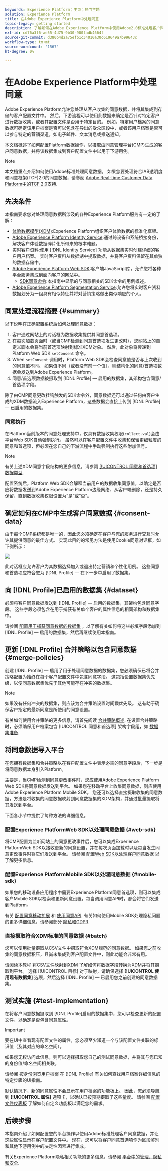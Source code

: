 ```yaml
---
keywords: Experience Platform；主页；热门主题
solution: Experience Platform
title: 在Adobe Experience Platform中处理同意
topic-legacy: getting started
description: 了解如何在Adobe Experience Platform中使用Adobe2.0标准处理客户同意信号。
exl-id: cd76a3f6-ae55-4d75-9b30-900fadb4664f
source-git-commit: d380b4d2a75efb1c34010a30c619649a7b99643c
workflow-type: tm+mt
source-wordcount: '1567'
ht-degree: 0%

---
```


# 在Adobe Experience Platform中处理同意

Adobe Experience Platform允许您处理从客户收集的同意数据，并将其集成到存储的客户配置文件中。 然后，下游流程可以使用此数据来确定是否针对特定客户进行数据收集，或者其配置文件是否用于特定目的。 例如，特定用户档案的同意数据可确定该用户档案是否可以包含在导出的受众区段中，或者该用户档案是否可以参与特定的营销渠道，如电子邮件、文本消息或推送通知。

本文档概述了如何配置Platform数据操作，以摄取由同意管理平台(CMP)生成的客户同意数据，并将该数据集成到客户配置文件中以用于下游用例。

>[!NOTE]
>
>本文档重点介绍如何使用Adobe标准处理同意数据。 如果您要处理符合IAB透明度和同意框架(TCF)2.0的同意数据，请参阅 [Adobe Real-time Customer Data Platform中的TCF 2.0支持](../iab/overview.md).

## 先决条件

本指南要求您对处理同意数据所涉及的各种Experience Platform服务有一定的了解：

* [体验数据模型(XDM)](../../../../xdm/home.md):Experience Platform组织客户体验数据的标准化框架。
* [Adobe Experience Platform Identity Service](../../../../identity-service/home.md):通过跨设备和系统桥接身份，解决客户体验数据碎片化所带来的根本难题。
* [实时客户资料](../../../../profile/home.md):使用 [!DNL Identity Service] 功能从数据集实时创建详细的客户用户档案。 实时客户资料从数据湖中提取数据，并将客户资料保留在其单独的数据存储中。
* [Adobe Experience Platform Web SDK](../../../../edge/home.md):客户端JavaScript库，允许您将各种平台服务集成到面向客户的网站中。
   * [SDK同意命令](../../../../edge/consent/supporting-consent.md):本指南中显示的与同意相关的SDK命令的用例概述。
* [Adobe Experience Platform Segmentation Service](../../../../segmentation/home.md):允许您将实时客户资料数据划分为一组具有相似特征并将对营销策略做出类似响应的个人。

## 同意处理流程摘要 {#summary}

以下说明在正确配置系统后如何处理同意数据：

1. 客户通过网站上的对话框为数据收集提供其同意首选项。
1. 在每次加载页面时（或当CMP检测到同意首选项发生更改时），您网站上的自定义脚本会将当前首选项映射到标准XDM对象。 然后，此对象将传递到Platform Web SDK `setConsent` 命令。
1. When `setConsent` 调用时，Platform Web SDK会检查同意值是否与上次收到的同意值不同。 如果值不同（或者没有前一个值），则结构化的同意/首选项数据会发送到Adobe Experience Platform。
1. 同意/首选项数据被摄取到 [!DNL Profile] — 启用的数据集，其架构包含同意/首选项字段。

除了由CMP同意更改挂钩触发的SDK命令外，同意数据还可以通过任何由客户生成的XDM数据流入Experience Platform，这些数据会直接上传到 [!DNL Profile] — 已启用的数据集。

### 同意执行

在Platform当前版本的同意处理支持中，仅具有数据收集权限(`collect.val`)会由平台Web SDK自动强制执行。 虽然可以在客户配置文件中收集和保留更细粒度的同意和首选项，但必须在您自己的下游流程中手动强制执行这些附加信号。

>[!NOTE]
>
>有关上述XDM同意字段结构的更多信息，请参阅 [[!UICONTROL 同意和首选项] 数据类型](../../../../xdm/data-types/consents.md).

配置系统后，Platform Web SDK会解释当前用户的数据收集同意值，以确定是否应将数据发送到Adobe Experience Platform边缘网络、从客户端删除，还是持久保留，直到数据收集权限设置为“是”或“否”。

## 确定如何在CMP中生成客户同意数据 {#consent-data}

由于每个CMP系统都是唯一的，因此您必须确定在客户与您的服务进行交互时允许其提供同意的最佳方式。 实现此目的的常见方法是使用Cookie同意对话框，如下例所示：

![](../../../images/governance-privacy-security/consent/adobe/overview/consent-dialog.png)

此对话框应允许客户为其数据选择加入或退出特定营销和个性化用例。 这些同意和首选项应符合您为 [!DNL Profile] — 在下一步中启用了数据集。

## 向 [!DNL Profile]已启用的数据集 {#dataset}

必须将客户同意数据发送到 [!DNL Profile] — 启用的数据集，其架构包含同意字段。 这些字段必须包含在用于捕获有关单个客户的属性信息的相同架构和数据集中。

请参阅 [配置用于捕获同意数据的数据集](./dataset.md) ，以了解有关如何将这些必填字段添加到 [!DNL Profile] — 启用的数据集，然后再继续使用本指南。

## 更新 [!DNL Profile] 合并策略以包含同意数据 {#merge-policies}

创建 [!DNL Profile] — 启用了用于处理同意数据的数据集，您必须确保已将合并策略配置为始终在每个客户配置文件中包含同意字段。 这包括设置数据集优先级，以便同意数据集优先于其他可能存在冲突的数据集。

>[!NOTE]
>
>如果没有任何冲突的数据集，则应该为合并策略设置时间戳优先级。 这有助于确保客户指定的最新同意是所使用的同意设置。

有关如何使用合并策略的更多信息，请首先阅读 [合并策略概述](../../../../profile/merge-policies/overview.md). 在设置合并策略时，必须确保用户档案包含 [!UICONTROL 同意和首选项] 架构字段组，如 [数据集准备](./dataset.md).

## 将同意数据导入平台

在您拥有数据集和合并策略以在客户配置文件中表示必需的同意字段后，下一步是将同意数据本身引入Platform。

主要是，当CMP检测到同意更改事件时，您应使用Adobe Experience Platform Web SDK将同意数据发送到平台。 如果您在移动平台上收集同意数据，则应使用Adobe Experience Platform Mobile SDK。 您还可以选择直接摄取收集的同意数据，方法是将收集的同意数据映射到同意数据集的XDM架构，并通过批量摄取将其发送到平台。

下面各小节中提供了每种方法的详细信息。

### 配置Experience PlatformWeb SDK以处理同意数据 {#web-sdk}

将CMP配置为监听网站上的同意更改事件后，您可以集成Experience PlatformWeb SDK以接收更新的同意设置，并在每次页面加载时以及每当发生同意更改事件时将它们发送到平台。 请参阅 [配置Web SDK以处理客户同意数据](../sdk.md) 以了解更多信息。

### 配置Experience PlatformMobile SDK以处理同意数据 {#mobile-sdk}

如果您的移动设备应用程序中需要Experience Platform同意首选项，则可以集成客户Mobile SDK以检索和更新同意设置，每当调用同意API时，都会将它们发送到Platform。

有关 [配置同意移动扩展](https://aep-sdks.gitbook.io/docs/foundation-extensions/consent-for-edge-network) 和 [使用同意API](https://aep-sdks.gitbook.io/docs/foundation-extensions/consent-for-edge-network/api-reference). 有关如何使用Mobile SDK处理隐私问题的更多详细信息，请参阅部分 [隐私和GDPR](https://aep-sdks.gitbook.io/docs/resources/privacy-and-gdpr).

### 直接摄取符合XDM标准的同意数据 {#batch}

您可以使用批量摄取从CSV文件中摄取符合XDM规范的同意数据。 如果您之前收集的同意数据积压，且尚未集成到客户配置文件中，则此功能会非常有用。

请阅读本教程 [将CSV文件映射到XDM](../../../../ingestion/tutorials/map-csv/overview.md) 了解如何将数据字段转换为XDM并将其摄取到平台。 选择 [!UICONTROL 目标] 对于映射，请确保选择 **[!UICONTROL 使用现有数据集]** 选项，然后选择 [!DNL Profile] — 已启用您之前创建的同意数据集。

## 测试实施 {#test-implementation}

在将客户同意数据摄取到 [!DNL Profile]启用的数据集中，您可以检查更新的配置文件，以确定是否包含同意属性。

>[!IMPORTANT]
>
>要在UI中查看现有配置文件的属性，您必须至少知道一个与该配置文件关联的标识值（及其对应的命名空间）。
>
>如果您无权访问此信息，则可以选择摄取您自己的测试同意数据，并将其与您已知的身份值/命名空间相关联。

请参阅 [按身份浏览用户档案](../../../../profile/ui/user-guide.md#browse) 在 [!DNL Profile] 有关如何查找用户档案详细信息的特定步骤的UI指南。

默认情况下，新的同意属性不会显示在用户档案的功能板上。 因此，您必须导航到 **[!UICONTROL 属性]** 选项卡，以确认已按预期摄取了这些量度。 请参阅 [配置文件仪表板](../../../../profile/ui/profile-dashboard.md) 了解如何自定义功能板以满足您的需求。

<!-- (To be included once CJM is GA)
## Handling consent in Customer Journey Management

If you are using Customer Journey Management, after confirming that your profiles and segments contain consent data, you can start honoring customer [marketing preferences](../../../../xdm/data-types/consents.md#marketing) when pulling segments from Platform. Specifically, profiles who have opted out of the email marketing preference should not be included in segments that are targeted for email campaigns.

Customer Journey Management can also send consent-change signals back to Platform. When a customer selects an "unsubscribe" link in an email message, the updated consent preference is sent to Platform and the appropriate profile attributes are updated accordingly.
-->

## 后续步骤

本指南介绍了如何配置您的平台操作以使用Adobe标准处理客户同意数据，并让这些属性显示在客户配置文件中。 现在，您可以将客户同意首选项作为区段鉴别和其他下游用例中的决定性因素进行集成。

有关Experience Platform隐私相关功能的更多信息，请参阅 [平台中的管理、隐私和安全](../../overview.md).

